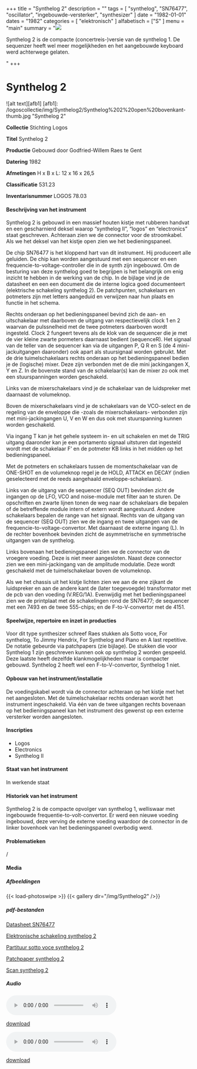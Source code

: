 ﻿+++
title = "Synthelog 2"
description = ""
tags = [
"synthelog", "SN76477", "oscillator", "ingebouwde-versterker", "synthesizer"
]
date = "1982-01-01"
dates = "1982"
categories = [ "elektronisch"
]
alfabetisch = ["S"
]
menu = "main"
summary = "<a href='/logoscollectie/1982/synthelog2'><img src='/logoscollectie/img/Synthelog2/Synthelog%202%20open%20bovenkant-thumb.jpg'></a><p>Synthelog 2 is de compacte (concertreis-)versie van de synthelog 1. De sequenzer heeft wel meer mogelijkheden en het aangebouwde keyboard werd achterwege gelaten.</p>"
+++

# Synthelog 2

![alt text][afb1]
[afb1]: /logoscollectie/img/Synthelog2/Synthelog%202%20open%20bovenkant-thumb.jpg "Synthelog 2"

**Collectie**
Stichting Logos

**Titel**
Synthelog 2

**Productie**
Gebouwd door Godfried-Willem Raes te Gent

**Datering**
1982

**Afmetingen**
H x B x L: 12 x 16 x 26,5

**Classificatie**
531.23

**Inventarisnummer**
LOGOS 78.03

#### Beschrijving van het instrument
Synthelog 2 is gebouwd in een massief houten kistje met rubberen handvat en een gescharnierd deksel waarop “synthelog II”, “logos” en “electronics” staat geschreven. Achteraan zien we de connector voor de stroomkabel. Als we het deksel van het kistje open zien we het bedieningspaneel.

De chip SN76477 is het kloppend hart van dit instrument. Hij produceert alle geluiden. De chip kan worden aangestuurd met een sequencer en een frequencie-to-voltage-controller die in de synth zijn ingebouwd. Om de besturing van deze synthelog goed te begrijpen is het belangrijk om enig inzicht te hebben in de werking van de chip. In de bijlage vind je de datasheet en een een document die de interne logica goed documenteert (elektrische schakeling synthelog 2). De patchpunten, schakelaars en potmeters zijn met letters aangeduid en verwijzen naar hun plaats en functie in het schema. 

Rechts onderaan op het bedieningspaneel bevind zich de aan- en uitschakelaar met daarboven de uitgang van respectievelijk clock 1 en 2 waarvan de pulssnelheid met de twee potmeters daarboven wordt ingesteld. Clock 2 fungeert tevens als de klok van de sequencer die je met de vier kleine zwarte pormeters daarnaast bedient (sequenceR). Het signaal van de teller van de sequencer kan via de uitgangen P, Q R en S (de 4 mini-jackuitgangen daaronder) ook apart als stuursignaal worden gebruikt. 
Met de drie tuimelschakelaars rechts onderaan op het bedieningspaneel bedien je de (logische) mixer. Deze zijn verbonden met de die mini jackingangen X, Y en Z. In de bovenste stand van de schakelaar(s) kan de mixer zo ook met een stuurspanningen worden geschakeld. 

Links van de mixerschakelaars vind je de schakelaar van de luidspreker met daarnaast de volumeknop. 

Boven de mixerschakelaars vind je de schakelaars van de VCO-select en de regeling van de enveloppe die -zoals de mixerschakelaars- verbonden zijn met mini-jackingangen U, V en W en dus ook met stuurspanning kunnen worden geschakeld. 

Via ingang T kan je het gehele systeem in- en uit schakelen en met de TRIG uitgang daaronder kan je een portamento signaal uitsturen dat ingesteld wordt met de schakelaar F’ en de potmeter KB links in het midden op het bedieningspaneel. 

Met de potmeters en schakelaars tussen de momentschakelaar van de ONE-SHOT en de volumeknop regel je de HOLD, ATTACK en DECAY (indien geselecteerd met de reeds aangehaald enveloppe-schakelaars).

Links van de uitgang van de sequencer (SEQ OUT) bevinden zicht de ingangen op de LFO, VCO and noise-module met filter aan te sturen. De opschriften en zwarte lijnen tonen de weg naar de schakelaars die bepalen of de betreffende module intern of extern wordt aangestuurd. Andere schakelaars bepalen de range van het signaal.
Rechts van de uitgang van de sequencer (SEQ OUT) zien we de ingang en twee uitgangen van de frequencie-to-voltage-convertor.   Met daarnaast de externe ingang (L). 
In de rechter bovenhoek bevinden zicht de asymmetrische en symmetrische uitgangen van de synthelog. 

Links bovenaan het bedieningspaneel zien we de connector van de vroegere voeding. Deze is niet meer aangesloten. Naast deze connector zien we een mini-jackingang van de amplitude modulatie. Deze wordt geschakeld met de tuimelschakelaar boven de volumeknop.

Als we het chassis uit het kistje lichten zien we aan de ene zijkant de luidspreker en aan de andere kant de (later toegevoegde) transformator met de pcb van den voeding (V.REG/1A). Evenwijdig met het bedieningspaneel zien we de printplaat met de schakelingen rond de SN76477; de sequencer met een 7493 en de twee 555-chips; en de F-to-V-convertor met de 4151.

#### Speelwijze, repertoire en inzet in producties
Voor dit type synthesizer schreef Raes stukken als Sotto voce, For synthelog, To Jimmy Hendrix, For Synthelog and Piano en A last repetitive. De notatie gebeurde via patchpapers (zie bijlage). 
De stukken die voor Synthelog 1 zijn geschreven kunnen ook op synthelog 2 worden gespeeld. Deze laatste heeft dezelfde klankmogelijkheden maar is compacter gebouwd. Synthelog 2 heeft wel een F-to-V-convertor, Synthelog 1 niet. 

#### Opbouw van het instrument/installatie
De voedingskabel wordt via de connector achteraan op het kistje met het net aangesloten. Met de tuimelschakelaar rechts onderaan wordt het instrument ingeschakeld. Via één van de twee uitgangen rechts bovenaan op het bedieningspaneel kan het instrument des gewenst op een externe versterker worden aangesloten.

#### Inscripties
- Logos
- Electronics
- Synthelog II

#### Staat van het instrument
In werkende staat 

#### Historiek van het instrument
Synthelog 2 is de compacte opvolger van synthelog 1, welliswaar met ingebouwde frequentie-to-volt-convertor.
Er werd een nieuwe voeding ingebouwd, deze verving de externe voeding waardoor de connector in de linker bovenhoek van het bedieningspaneel overbodig werd. 


#### Problematieken
/

#### Media
##### Afbeeldingen
{{< load-photoswipe >}}
{{< gallery dir="/img/Synthelog2" />}}

##### pdf-bestanden
[Datasheet SN76477](/logoscollectie/pdf/Synthelog2/Datasheet_SN76477.pdf)

[Elektronische schakeling synthelog 2](/logoscollectie/pdf/Synthelog2/Elektronische_schakeling_synthelog_2.pdf)

[Partituur sotto voce synthelog 2](/logoscollectie/pdf/Synthelog2/Partituur_sotto_voce_synthelog_2.pdf)

[Patchpaper synthelog 2](/logoscollectie/pdf/Synthelog2/Patchpaper_synthelog_2.pdf)

[Scan synthelog 2](/logoscollectie/pdf/Synthelog2/Scan_synthelog_2.pdf)

##### Audio
<audio controls>
<source src="/logoscollectie/audio/Synthelog2/a_last_repetitive.wav" type="audio/wav">
<source src="/logoscollectie/audio/Synthelog2/a_last_repetitive.wav" type="audio/x-wav">
</audio>

<a href="/logoscollectie/audio/Synthelog2/a_last_repetitive.wav">download</a>


<audio controls>
<source src="/logoscollectie/audio/Synthelog2/for_synthelog.wav" type="audio/wav">
<source src="/logoscollectie/audio/Synthelog2/for_synthelog.wav" type="audio/x-wav">
</audio>

<a href="/logoscollectie/audio/Synthelog2/for_synthelog.wav">download</a>